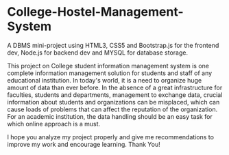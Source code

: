 # College-Hostel-Management-System
A DBMS mini-project using HTML3, CSS5 and Bootstrap.js for the frontend dev, Node.js for backend dev and MYSQL for database storage. 


This project on College student information management system is one complete
information management solution for students and staff of any educational institution. In
today's world, it is a need to organize huge amount of data than ever before. In the absence
of a great infrastructure for faculties, students and departments, management to exchange
data, crucial information about students and organizations can be misplaced, which can
cause loads of problems that can affect the reputation of the organization. For an academic
institution, the data handling should be an easy task for which online approach is a must.


I hope you analyze my project properly and give me recommendations to improve my work and encourage learning. Thank You!
